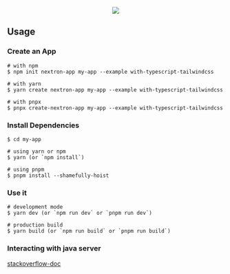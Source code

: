 <p align="center"><img src="https://i.imgur.com/a9QWW0v.png"></p>

## Usage

### Create an App

```
# with npm
$ npm init nextron-app my-app --example with-typescript-tailwindcss

# with yarn
$ yarn create nextron-app my-app --example with-typescript-tailwindcss

# with pnpx
$ pnpx create-nextron-app my-app --example with-typescript-tailwindcss
```

### Install Dependencies

```
$ cd my-app

# using yarn or npm
$ yarn (or `npm install`)

# using pnpm
$ pnpm install --shamefully-hoist
```

### Use it

```
# development mode
$ yarn dev (or `npm run dev` or `pnpm run dev`)

# production build
$ yarn build (or `npm run build` or `pnpm run build`)
```

### Interacting with java server

[stackoverflow-doc](https://stackoverflow.com/questions/42589931/socket-io-to-talk-to-server-that-is-implementing-rfc6455-in-a-strict-fashion)
